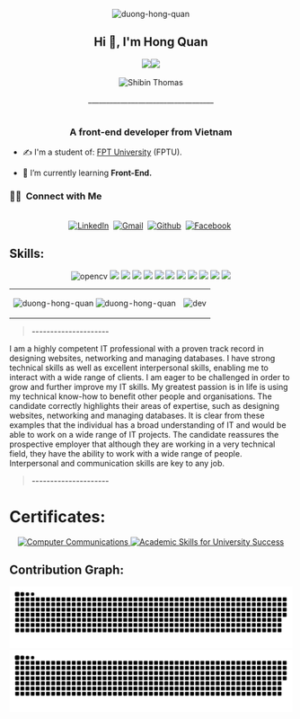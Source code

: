 
<p align="center"> <img src="https://scontent.fsgn5-13.fna.fbcdn.net/v/t39.30808-1/296619557_1282529989151780_3539035959095418074_n.jpg?stp=dst-jpg_p240x240&_nc_cat=106&ccb=1-7&_nc_sid=7206a8&_nc_ohc=-V7wlkAg5VoAX-SdAeP&tn=9s2994sTqHnVxk4R&_nc_ht=scontent.fsgn5-13.fna&oh=00_AT8QktHO_ncsFENlqaNRJ9rl343d0u6mniOqclNtbolKnQ&oe=63014937" alt="duong-hong-quan" width="300px"/> 

 <h2 align="center">Hi 👋, I'm Hong Quan</h2>
 <p align="center">
 <a href="https://www.github.com/duong-hong-quan" target="_blank" rel="noreferrer"><img
src="https://visitor-counter-badge.vercel.app/api/duong-hong-quan" <a href="https://www.github.com/duong-hong-quan" target="_blank" rel="noreferrer"><img
src="https://img.shields.io/github/followers/duong-hong-quan?logo=github&style=for-the-badge&color=0891b2&labelColor=1c1917"   /></a>
<p align="center"> <img src="https://komarev.com/ghpvc/?username=duong-hong-quan&label=Profile%20views&color=blueviolet&style=flat" alt="Shibin Thomas" /> </p>

 </p>
 <p align="center">___________________________________</p>
<h1 align="center"></h1>
</p>

<h3 align="center">A front-end developer from Vietnam </h3>



- ✍ I'm a student of: [FPT University](https://hcmuni.fpt.edu.vn/) (FPTU).

- 🌱 I’m currently learning **Front-End.**


<h3> 🤝🏻 &nbsp;Connect with Me </h3> 

<p align="center">
<br>
<a href="https://www.linkedin.com/in/d%C6%B0%C6%A1ng-h%E1%BB%93ng-qu%C3%A2n-72953522a/"><img src="https://img.shields.io/badge/linkedin-%230077B5.svg?&style=for-the-badge&logo=linkedin&logoColor=white" alt="LinkedIn" /></a>&nbsp;
<a href="mailto:hongquan.contact@gmail.com?subject=Hola%20Jiji"><img src="https://img.shields.io/badge/gmail-%23D14836.svg?&style=for-the-badge&logo=gmail&logoColor=white" alt="Gmail"/></a>&nbsp;
<a href="https://github.com/duong-hong-quan"><img src="https://img.shields.io/badge/GitHub-100000?style=for-the-badge&logo=github&logoColor=white" alt="Github"/></a>&nbsp;
<a href="https://www.facebook.com/hongquan.contact/"><img src="https://img.shields.io/badge/Facebook-1877F2?style=for-the-badge&logo=facebook&logoColor=white" alt="Facebook"/></a>&nbsp;
</p>

## Skills:
<p align="center">
  <img src="https://www.vectorlogo.zone/logos/opencv/opencv-icon.svg" alt="opencv" width="48" height="48"/> 
  <img src="https://img.icons8.com/color/48/000000/microsoft-sql-server.png"/>
  <img src="https://img.icons8.com/color/48/000000/mysql-logo.png"/>
  <img src="https://img.icons8.com/color/48/000000/mongodb.png"/>
  <img src="https://img.icons8.com/fluent/48/000000/matlab.png"/>
  <img src="https://img.icons8.com/color/48/000000/git.png"/>
  <img src="https://img.icons8.com/color/48/000000/github-2.png"/>
  <img src="https://img.icons8.com/color/48/000000/visual-studio-code-2019.png"/>
  <img src="https://img.icons8.com/color/48/000000/visual-studio-2019.png"/>
  <img src="https://img.icons8.com/dusk/48/000000/anaconda.png"/>
  <img src="https://img.icons8.com/fluent/48/000000/spyder-ide.png"/>
  <img src="https://img.icons8.com/color/48/000000/trello.png"/>
</p>

<table style="width:100%;">
  <tr>
    <td>
      <img src="https://github-readme-stats.vercel.app/api/top-langs/?username=duong-hong-quan&layout=compact" alt="duong-hong-quan" width="100%"/>
      <img src="https://github-readme-stats.vercel.app/api?username=duong-hong-quan&theme=dark&show_icons=true" alt="duong-hong-quan" width="100%"/>
    </td>
    <td>
      <p align="center"> 
        <img src="https://cdn.dribbble.com/users/1059583/screenshots/4171367/coding-freak.gif" alt="dev" width="100%"/>
      </p>
    </td>
  </tr>
</table>

> **---------------------**

I am a highly competent IT professional with a proven track record in designing websites, networking and managing databases. I have strong technical skills as well as excellent interpersonal skills, enabling me to interact with a wide range of clients. I am eager to be challenged in order to grow and further improve my IT skills. My greatest passion is in life is using my technical know-how to benefit other people and organisations.
The candidate correctly highlights their areas of expertise, such as designing websites, networking and managing databases. It is clear from these examples that the individual has a broad understanding of IT and would be able to work on a wide range of IT projects.
The candidate reassures the prospective employer that although they are working in a very technical field, they have the ability to work with a wide range of people. Interpersonal and communication skills are key to any job.
> **---------------------**
# Certificates:
<p align="center">
  <a href="https://www.coursera.org/account/accomplishments/specialization/FFWP9FDAM7YN">
    <img alt="Computer Communications" title="Computer Communications" src="https://s3.amazonaws.com/coursera_assets/meta_images/generated/CERTIFICATE_LANDING_PAGE/CERTIFICATE_LANDING_PAGE~FFWP9FDAM7YN/CERTIFICATE_LANDING_PAGE~FFWP9FDAM7YN.jpeg" width="300px" />
  </a>
  <a href="https://www.coursera.org/account/accomplishments/specialization/5RA4SXU9XTZ5"><img alt="Academic Skills for University Success" title="Academic Skills for University Success" src="https://s3.amazonaws.com/coursera_assets/meta_images/generated/CERTIFICATE_LANDING_PAGE/CERTIFICATE_LANDING_PAGE~5RA4SXU9XTZ5/CERTIFICATE_LANDING_PAGE~5RA4SXU9XTZ5.jpeg" width="300px" /></a>
  </p>

## Contribution Graph:
![github contribution grid snake animation](https://raw.githubusercontent.com/itsmeshibintmz/itsmeshibintmz/8c4c442a1c6a6c7b963e5d473e5aec52c42b5ea3/github-contribution-grid-snake-sissa.svg#gh-dark-mode-only)
![github contribution grid snake animation](https://raw.githubusercontent.com/itsmeshibintmz/itsmeshibintmz/8c4c442a1c6a6c7b963e5d473e5aec52c42b5ea3/github-contribution-grid-snake-sissa-white.svg#gh-light-mode-only)



